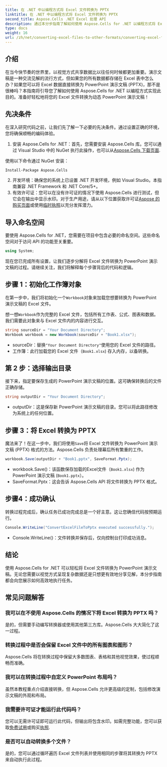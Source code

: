 ```yaml
---
title: 在 .NET 中以编程方式将 Excel 文件转换为 PPTX
linktitle: 在 .NET 中以编程方式将 Excel 文件转换为 PPTX
second_title: Aspose.Cells .NET Excel 处理 API
description: 通过本分步指南了解如何使用 Aspose.Cells for .NET 以编程方式将 Excel 文件转换为 PowerPoint 演示文稿 (PPTX)。
type: docs
weight: 16
url: /zh/net/converting-excel-files-to-other-formats/converting-excel-file-to-pptx/
---
```

## 介绍

在当今快节奏的世界里，以视觉方式共享数据比以往任何时候都更加重要。演示文稿是一种交流见解的流行方式，但如果您的所有数据都存储在 Excel 表中怎么办？如果您可以将 Excel 数据直接转换为 PowerPoint 演示文稿 (PPTX)，那不是很棒吗？本指南将引导您了解如何使用 Aspose.Cells for .NET 以编程方式实现此目的。准备好轻松地将您的 Excel 文件转换为动态 PowerPoint 演示文稿！

## 先决条件

在深入研究代码之前，让我们先了解一下必要的先决条件。通过设置正确的环境，您将确保顺畅的编码体验。

1. 安装 Aspose.Cells for .NET：首先，您需要安装 Aspose.Cells 库。您可以通过 Visual Studio 中的 NuGet 执行此操作，也可以从[Aspose.Cells 下载页面](https://releases.aspose.com/cells/net/).

使用以下命令通过 NuGet 安装：
```bash
Install-Package Aspose.Cells
```
2. 开发环境：确保您的系统上已设置 .NET 开发环境，例如 Visual Studio。本指南兼容 .NET Framework 和 .NET Core/5+。
3. 有效许可证：您可以在没有许可证的情况下使用 Aspose.Cells 进行测试，但它会在输出中显示水印。对于生产用途，请从以下位置获取许可证[Aspose 的购买页面](https://purchase.aspose.com/buy)或使用[临时执照](https://purchase.aspose.com/temporary-license/)以充分发挥潜力。

## 导入命名空间

要使用 Aspose.Cells for .NET，您需要在项目中包含必要的命名空间。这些命名空间对于访问 API 的功能至关重要。

```csharp
using System;
```

现在您已完成所有设置，让我们逐步分解将 Excel 文件转换为 PowerPoint 演示文稿的过程。请继续关注，我们将解释每个步骤背后的代码和逻辑。

## 步骤 1：初始化工作簿对象

在第一步中，我们将初始化一个`Workbook`对象来加载您想要转换为 PowerPoint 演示文稿的 Excel 文件。

想一想`Workbook`作为完整的 Excel 文件，包括所有工作表、公式、图表和数据。我们需要此对象来与 Excel 文件内的内容进行交互。

```csharp
string sourceDir = "Your Document Directory";
Workbook workbook = new Workbook(sourceDir + "Book1.xlsx");
```

-  sourceDir：替换`"Your Document Directory"`使用您的 Excel 文件的路径。
- 工作簿：此行加载您的 Excel 文件（`Book1.xlsx`) 存入内存，以备转换。

## 第 2 步：选择输出目录

接下来，指定要保存生成的 PowerPoint 演示文稿的位置。这可确保转换后的文件正确存储。

```csharp
string outputDir = "Your Document Directory";
```

- outputDir：这是保存新 PowerPoint 演示文稿的目录。您可以将此路径修改为系统上的任何位置。

## 步骤 3：将 Excel 转换为 PPTX

魔法来了！在这一步中，我们将使用`Save`将 Excel 文件转换为 PowerPoint 演示文稿 (PPTX) 格式的方法。Aspose.Cells 负责处理幕后所有繁重的工作。

```csharp
workbook.Save(outputDir + "Book1.pptx", SaveFormat.Pptx);
```

- workbook.Save()：该函数保存加载的Excel文件（`Book1.xlsx`) 作为 PowerPoint 演示文稿 (`Book1.pptx`）。
- SaveFormat.Pptx：这会告诉 Aspose.Cells API 将文件转换为 PPTX 格式。

## 步骤4：成功确认

转换过程完成后，确认任务已成功完成总是一个好主意。这让您确信代码按预期运行。

```csharp
Console.WriteLine("ConvertExcelFileToPptx executed successfully.");
```

- Console.WriteLine()：文件转换并保存后，仅向控制台打印成功消息。

## 结论

使用 Aspose.Cells for .NET 可以轻松将 Excel 文件转换为 PowerPoint 演示文稿。无论您需要以视觉方式呈现复杂数据还是只想更有效地分享见解，本分步指南都会向您展示如何高效地执行任务。

## 常见问题解答

### 我可以在不使用 Aspose.Cells 的情况下将 Excel 转换为 PPTX 吗？
是的，但需要手动编写转换器或使用其他第三方库。Aspose.Cells 大大简化了这一过程。

### 转换过程中是否会保留 Excel 文件中的所有图表和图形？
Aspose.Cells 将在转换过程中保留大多数图表、表格和其他视觉效果，使过程顺畅而准确。

### 我可以在转换过程中自定义 PowerPoint 布局吗？
虽然本教程重点介绍直接转换，但 Aspose.Cells 允许更高级的定制，包括修改演示文稿的外观和布局。

### 我需要许可证才能运行此代码吗？
您可以无需许可证即可运行此代码，但输出将包含水印。如需完整功能，您可以获取[免费试用](https://releases.aspose.com/)或购买[执照](https://purchase.aspose.com/buy).

### 是否可以自动转换多个文件？
是的，您可以通过循环遍历 Excel 文件列表并使用相同的步骤将其转换为 PPTX 来自动执行此过程。